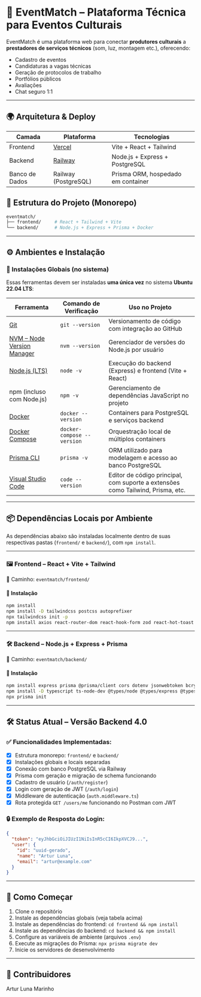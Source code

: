 # 🎤 EventMatch – Plataforma Técnica para Eventos Culturais

EventMatch é uma plataforma web para conectar **produtores culturais** a **prestadores de serviços técnicos** (som, luz, montagem etc.), oferecendo:

- Cadastro de eventos
- Candidaturas a vagas técnicas
- Geração de protocolos de trabalho
- Portfólios públicos
- Avaliações
- Chat seguro 1:1

---

## 🌍 Arquitetura & Deploy

| Camada        | Plataforma  | Tecnologias                  |
|---------------|-------------|------------------------------|
| Frontend      | [Vercel](https://vercel.com/)    | Vite + React + Tailwind        |
| Backend       | [Railway](https://railway.app/)  | Node.js + Express + PostgreSQL |
| Banco de Dados| Railway (PostgreSQL) | Prisma ORM, hospedado em container |

## 🧱 Estrutura do Projeto (Monorepo)

```bash
eventmatch/
├── frontend/     # React + Tailwind + Vite
└── backend/      # Node.js + Express + Prisma + Docker
```

---

## ⚙️ Ambientes e Instalação

### 🔧 Instalações Globais (no sistema)

Essas ferramentas devem ser instaladas **uma única vez** no sistema **Ubuntu 22.04 LTS**:

| Ferramenta                                                                 | Comando de Verificação        | Uso no Projeto                                                                 |
|----------------------------------------------------------------------------|-------------------------------|--------------------------------------------------------------------------------|
| [Git](https://git-scm.com/)                                               | `git --version`              | Versionamento de código com integração ao GitHub                               |
| [NVM – Node Version Manager](https://github.com/nvm-sh/nvm)              | `nvm --version`              | Gerenciador de versões do Node.js por usuário                                  |
| [Node.js (LTS)](https://nodejs.org/en/)                                   | `node -v`                    | Execução do backend (Express) e frontend (Vite + React)                        |
| npm (incluso com Node.js)                                                 | `npm -v`                     | Gerenciamento de dependências JavaScript no projeto                            |
| [Docker](https://docs.docker.com/engine/install/ubuntu/)                 | `docker --version`           | Containers para PostgreSQL e serviços backend                                  |
| [Docker Compose](https://docs.docker.com/compose/install/)               | `docker-compose --version`   | Orquestração local de múltiplos containers                                     |
| [Prisma CLI](https://www.prisma.io/docs/getting-started)                 | `prisma -v`                  | ORM utilizado para modelagem e acesso ao banco PostgreSQL                      |
| [Visual Studio Code](https://code.visualstudio.com/)                     | `code --version`             | Editor de código principal, com suporte a extensões como Tailwind, Prisma, etc.|

---

## 📦 Dependências Locais por Ambiente

As dependências abaixo são instaladas localmente dentro de suas respectivas pastas (`frontend/` e `backend/`), com `npm install`.

---

### 🖼️ Frontend – React + Vite + Tailwind

📁 Caminho: `eventmatch/frontend/`

#### 🔧 Instalação

```bash
npm install
npm install -D tailwindcss postcss autoprefixer
npx tailwindcss init -p
npm install axios react-router-dom react-hook-form zod react-hot-toast
```

---

### 🛠️ Backend – Node.js + Express + Prisma

📁 Caminho: `eventmatch/backend/`

#### 🔧 Instalação

```bash
npm install express prisma @prisma/client cors dotenv jsonwebtoken bcryptjs multer socket.io
npm install -D typescript ts-node-dev @types/node @types/express @types/cors @types/jsonwebtoken @types/bcryptjs @types/socket.io
npx prisma init
```

---

## 🛠️ Status Atual – **Versão Backend 4.0**

### ✅ Funcionalidades Implementadas:

- [x] Estrutura monorepo: `frontend/` e `backend/`
- [x] Instalações globais e locais separadas
- [x] Conexão com banco PostgreSQL via Railway
- [x] Prisma com geração e migração de schema funcionando
- [x] Cadastro de usuário (`/auth/register`)
- [x] Login com geração de JWT (`/auth/login`)
- [x] Middleware de autenticação (`auth.middleware.ts`)
- [x] Rota protegida `GET /users/me` funcionando no Postman com JWT

### 🔒 Exemplo de Resposta do Login:

```json
{
  "token": "eyJhbGciOiJIUzI1NiIsInR5cCI6IkpXVCJ9...",
  "user": {
    "id": "uuid-gerado",
    "name": "Artur Luna",
    "email": "artur@example.com"
  }
}
```

---

## 🚀 Como Começar

1. Clone o repositório
2. Instale as dependências globais (veja tabela acima)
3. Instale as dependências do frontend: `cd frontend && npm install`
4. Instale as dependências do backend: `cd backend && npm install`
5. Configure as variáveis de ambiente (arquivos `.env`)
6. Execute as migrações do Prisma: `npx prisma migrate dev`
7. Inicie os servidores de desenvolvimento

---


## 👥 Contribuidores

Artur Luna Marinho